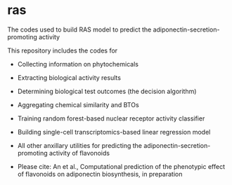 # ras
The codes used to build RAS model to predict the adiponectin-secretion-promoting activity

This repository includes the codes for
* Collecting information on phytochemicals
* Extracting biological activity results
* Determining biological test outcomes (the decision algorithm)
* Aggregating chemical similarity and BTOs
* Training random forest-based nuclear receptor activity classifier
* Building single-cell transcriptomics-based linear regression model

* All other anxillary utilities for predicting the adiponectin-secretion-promoting activity of flavonoids

* Please cite:
An et al., Computational prediction of the phenotypic effect of flavonoids on adiponectin biosynthesis, in preparation
